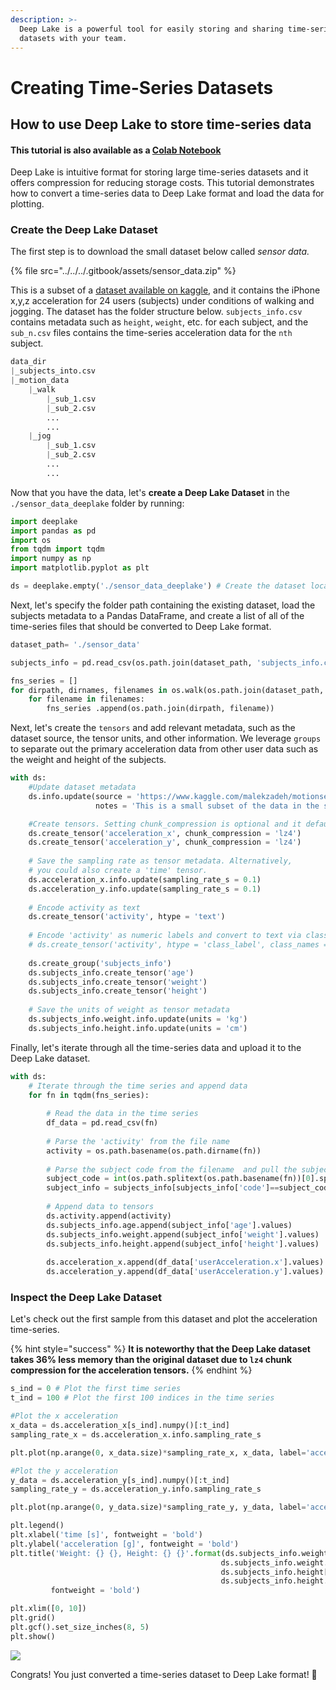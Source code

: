 ```yaml
---
description: >-
  Deep Lake is a powerful tool for easily storing and sharing time-series
  datasets with your team.
---
```


# Creating Time-Series Datasets

## How to use Deep Lake to store time-series data

#### This tutorial is also available as a [Colab Notebook](https://colab.research.google.com/drive/1MX2PjzfPRXaxymWtGP81-81pm8E61sZQ?usp=sharing)

Deep Lake is intuitive format for storing large time-series datasets and it offers compression for reducing storage costs. This tutorial demonstrates how to convert a time-series data to Deep Lake format and load the data for plotting.&#x20;

### Create the Deep Lake Dataset

The first step is to download the small dataset below called _sensor data._

{% file src="../../../.gitbook/assets/sensor_data.zip" %}

This is a subset of a [dataset available on kaggle](https://www.kaggle.com/malekzadeh/motionsense-dataset), and it contains the iPhone x,y,z acceleration for 24 users (subjects) under conditions of walking and jogging. The dataset has the folder structure below. `subjects_info.csv` contains metadata such as `height`, `weight`, etc. for each subject, and the `sub_n.csv` files contains the time-series acceleration data for the `nth` subject.

```python
data_dir
|_subjects_into.csv
|_motion_data
    |_walk
        |_sub_1.csv
        |_sub_2.csv
        ...
        ...
    |_jog
        |_sub_1.csv
        |_sub_2.csv
        ...
        ...
```

Now that you have the data, let's **create a Deep Lake Dataset** in the `./sensor_data_deeplake` folder by running:&#x20;

```python
import deeplake
import pandas as pd
import os
from tqdm import tqdm
import numpy as np
import matplotlib.pyplot as plt

ds = deeplake.empty('./sensor_data_deeplake') # Create the dataset locally
```

Next, let's specify the folder path containing the existing dataset, load the subjects metadata to a Pandas DataFrame, and create a list of all of the time-series files that should be converted to Deep Lake format.

```python
dataset_path= './sensor_data'

subjects_info = pd.read_csv(os.path.join(dataset_path, 'subjects_info.csv'))

fns_series = []
for dirpath, dirnames, filenames in os.walk(os.path.join(dataset_path, 'motion_data')):
    for filename in filenames:
        fns_series .append(os.path.join(dirpath, filename))
```

Next, let's create the `tensors` and add relevant metadata, such as the dataset source, the tensor units, and other information. We leverage `groups` to separate out the primary acceleration data from other user data such as the weight and height of the subjects.&#x20;

```python
with ds:
    #Update dataset metadata
    ds.info.update(source = 'https://www.kaggle.com/malekzadeh/motionsense-dataset', 
                   notes = 'This is a small subset of the data in the source link')

    #Create tensors. Setting chunk_compression is optional and it defaults to None
    ds.create_tensor('acceleration_x', chunk_compression = 'lz4') 
    ds.create_tensor('acceleration_y', chunk_compression = 'lz4')
    
    # Save the sampling rate as tensor metadata. Alternatively,
    # you could also create a 'time' tensor.
    ds.acceleration_x.info.update(sampling_rate_s = 0.1)
    ds.acceleration_y.info.update(sampling_rate_s = 0.1)
    
    # Encode activity as text
    ds.create_tensor('activity', htype = 'text')
    
    # Encode 'activity' as numeric labels and convert to text via class_names
    # ds.create_tensor('activity', htype = 'class_label', class_names = ['xyz'])
    
    ds.create_group('subjects_info')
    ds.subjects_info.create_tensor('age')
    ds.subjects_info.create_tensor('weight')
    ds.subjects_info.create_tensor('height')
    
    # Save the units of weight as tensor metadata
    ds.subjects_info.weight.info.update(units = 'kg')
    ds.subjects_info.height.info.update(units = 'cm')
```

Finally, let's iterate through all the time-series data and upload it to the Deep Lake dataset.  &#x20;

```python
with ds:
    # Iterate through the time series and append data
    for fn in tqdm(fns_series):
        
        # Read the data in the time series
        df_data = pd.read_csv(fn)
        
        # Parse the 'activity' from the file name
        activity = os.path.basename(os.path.dirname(fn))
        
        # Parse the subject code from the filename  and pull the subject info from 'subjects_info'
        subject_code = int(os.path.splitext(os.path.basename(fn))[0].split('_')[1])
        subject_info = subjects_info[subjects_info['code']==subject_code]
        
        # Append data to tensors
        ds.activity.append(activity)
        ds.subjects_info.age.append(subject_info['age'].values)
        ds.subjects_info.weight.append(subject_info['weight'].values)
        ds.subjects_info.height.append(subject_info['height'].values)
                
        ds.acceleration_x.append(df_data['userAcceleration.x'].values)
        ds.acceleration_y.append(df_data['userAcceleration.y'].values)
```

### Inspect the Deep Lake Dataset

Let's check out the first sample from this dataset and plot the acceleration time-series.

{% hint style="success" %}
**It is noteworthy that the Deep Lake dataset takes 36% less memory than the original dataset due to `lz4` chunk compression for the acceleration tensors.**
{% endhint %}

```python
s_ind = 0 # Plot the first time series
t_ind = 100 # Plot the first 100 indices in the time series

#Plot the x acceleration
x_data = ds.acceleration_x[s_ind].numpy()[:t_ind]
sampling_rate_x = ds.acceleration_x.info.sampling_rate_s

plt.plot(np.arange(0, x_data.size)*sampling_rate_x, x_data, label='acceleration_x')

#Plot the y acceleration
y_data = ds.acceleration_y[s_ind].numpy()[:t_ind]
sampling_rate_y = ds.acceleration_y.info.sampling_rate_s

plt.plot(np.arange(0, y_data.size)*sampling_rate_y, y_data, label='acceleration_y')

plt.legend()
plt.xlabel('time [s]', fontweight = 'bold')
plt.ylabel('acceleration [g]', fontweight = 'bold')
plt.title('Weight: {} {}, Height: {} {}'.format(ds.subjects_info.weight[s_ind].numpy()[0],
                                               ds.subjects_info.weight.info.units,
                                               ds.subjects_info.height[s_ind].numpy()[0],
                                               ds.subjects_info.height.info.units),
         fontweight = 'bold')

plt.xlim([0, 10])
plt.grid()
plt.gcf().set_size_inches(8, 5)
plt.show()
```

![](../../../.gitbook/assets/time\_series\_plot.png)

Congrats! You just converted a time-series dataset to Deep Lake format! 🎉
